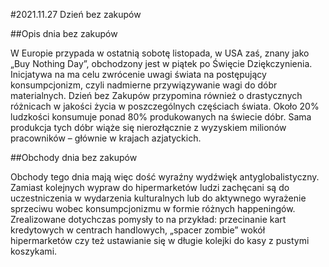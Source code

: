 #2021.11.27 Dzień bez zakupów

##Opis dnia bez zakupów

W Europie przypada w ostatnią sobotę listopada, w USA zaś, znany jako „Buy Nothing Day”, obchodzony jest w piątek po Święcie Dziękczynienia. Inicjatywa na ma celu zwrócenie uwagi świata na postępujący konsumpcjonizm, czyli nadmierne przywiązywanie wagi do dóbr materialnych. Dzień bez Zakupów przypomina również o drastycznych różnicach w jakości życia w poszczególnych częściach świata. Około 20% ludzkości konsumuje ponad 80% produkowanych na świecie dóbr. Sama produkcja tych dóbr wiąże się nierozłącznie z wyzyskiem milionów pracowników – głównie w krajach azjatyckich.

##Obchody dnia bez zakupów

Obchody tego dnia mają więc dość wyraźny wydźwięk antyglobalistyczny. Zamiast kolejnych wypraw do hipermarketów ludzi zachęcani są do uczestniczenia w wydarzenia kulturalnych lub do aktywnego wyrażenie sprzeciwu wobec konsumpcjonizmu w formie różnych happeningów. Zrealizowane dotychczas pomysły to na przykład: przecinanie kart kredytowych w centrach handlowych, „spacer zombie” wokół hipermarketów czy też ustawianie się w długie kolejki do kasy z pustymi koszykami.